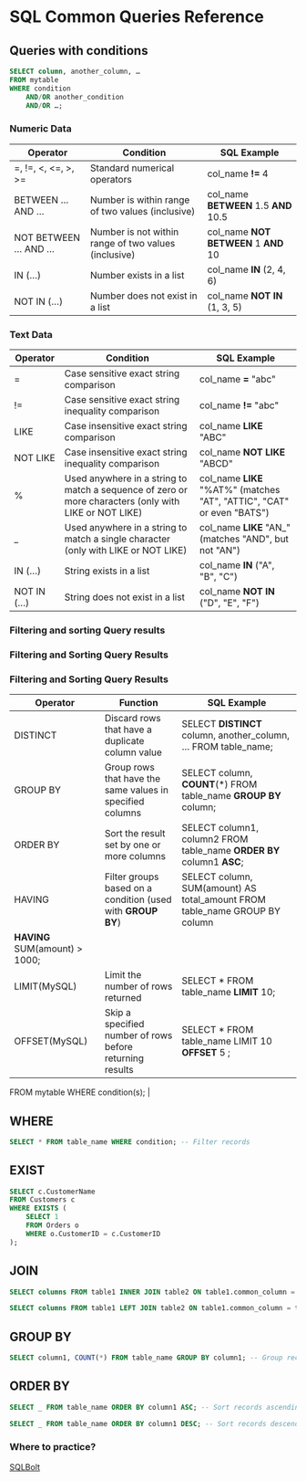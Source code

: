 # SQL Common Queries Reference

## Queries with conditions

```sql
SELECT column, another_column, …
FROM mytable
WHERE condition
    AND/OR another_condition
    AND/OR …;
```

### Numeric Data

| **Operator**        | **Condition**                                        | **SQL Example**                       |
| ------------------- | ---------------------------------------------------- | ------------------------------------- |
| =, !=, <, <=, >, >= | Standard numerical operators                         | col_name **!=** 4                     |
| BETWEEN … AND …     | Number is within range of two values (inclusive)     | col_name **BETWEEN** 1.5 **AND** 10.5 |
| NOT BETWEEN … AND … | Number is not within range of two values (inclusive) | col_name **NOT BETWEEN** 1 **AND** 10 |
| IN (…)              | Number exists in a list                              | col_name **IN** (2, 4, 6)             |
| NOT IN (…)          | Number does not exist in a list                      | col_name **NOT IN** (1, 3, 5)         |

### Text Data

| **Operator** | **Condition**                                                                                         | **SQL Example**                                                        |
| ------------ | ----------------------------------------------------------------------------------------------------- | ---------------------------------------------------------------------- |
| =            | Case sensitive exact string comparison                                                                | col_name **=** "abc"                                                   |
| !=           | Case sensitive exact string inequality comparison                                                     | col_name **!=** "abc"                                                  |
| LIKE         | Case insensitive exact string comparison                                                              | col_name **LIKE** "ABC"                                                |
| NOT LIKE     | Case insensitive exact string inequality comparison                                                   | col_name **NOT LIKE** "ABCD"                                           |
| %            | Used anywhere in a string to match a sequence of zero or more characters (only with LIKE or NOT LIKE) | col_name **LIKE** "%AT%" (matches "AT", "ATTIC", "CAT" or even "BATS") |
| \_           | Used anywhere in a string to match a single character (only with LIKE or NOT LIKE)                    | col_name **LIKE** "AN\_" (matches "AND", but not "AN")                 |
| IN (…)       | String exists in a list                                                                               | col_name **IN** ("A", "B", "C")                                        |
| NOT IN (…)   | String does not exist in a list                                                                       | col_name **NOT IN** ("D", "E", "F")                                    |

### Filtering and sorting Query results

### Filtering and Sorting Query Results

### Filtering and Sorting Query Results

| **Operator**                   | **Function**                                                | **SQL Example**                                                            |
| ------------------------------ | ----------------------------------------------------------- | -------------------------------------------------------------------------- |
| DISTINCT                       | Discard rows that have a duplicate column value             | SELECT **DISTINCT** column, another_column, … FROM table_name;             |
| GROUP BY                       | Group rows that have the same values in specified columns   | SELECT column, **COUNT**(\*) FROM table_name **GROUP BY** column;          |
| ORDER BY                       | Sort the result set by one or more columns                  | SELECT column1, column2 FROM table_name **ORDER BY** column1 **ASC**;      |
| HAVING                         | Filter groups based on a condition (used with **GROUP BY**) | SELECT column, SUM(amount) AS total_amount FROM table_name GROUP BY column |
| **HAVING** SUM(amount) > 1000; |
| LIMIT(MySQL)                   | Limit the number of rows returned                           | SELECT \* FROM table_name **LIMIT** 10;                                    |
| OFFSET(MySQL)                  | Skip a specified number of rows before returning results    | SELECT \* FROM table_name LIMIT 10 **OFFSET** 5 ;                          |

FROM mytable
WHERE condition(s); |

## WHERE

```sql
SELECT * FROM table_name WHERE condition; -- Filter records
```

## EXIST

```sql
SELECT c.CustomerName
FROM Customers c
WHERE EXISTS (
    SELECT 1
    FROM Orders o
    WHERE o.CustomerID = c.CustomerID
);
```

## JOIN

```sql
SELECT columns FROM table1 INNER JOIN table2 ON table1.common_column = table2.common_column; -- Inner Join

SELECT columns FROM table1 LEFT JOIN table2 ON table1.common_column = table2.common_column; -- Left Join
```

## GROUP BY

```sql
SELECT column1, COUNT(*) FROM table_name GROUP BY column1; -- Group records
```

## ORDER BY

```sql
SELECT _ FROM table_name ORDER BY column1 ASC; -- Sort records ascending

SELECT _ FROM table_name ORDER BY column1 DESC; -- Sort records descending
```

### Where to practice?

[SQLBolt](https://sqlbolt.com/)

